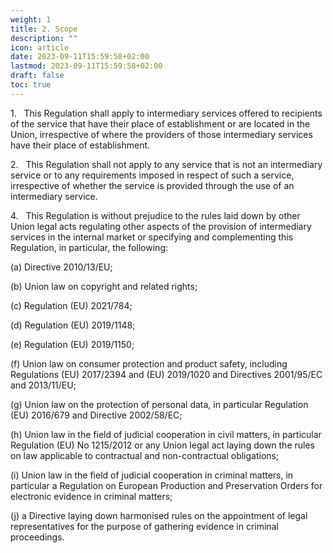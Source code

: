 ```yaml
---
weight: 1
title: 2. Scope
description: ""
icon: article
date: 2023-09-11T15:59:58+02:00
lastmod: 2023-09-11T15:59:58+02:00
draft: false
toc: true
---
```


1.   This Regulation shall apply to intermediary services offered to recipients of the service that have their place of establishment or are located in the Union, irrespective of where the providers of those intermediary services have their place of establishment. 

2.   This Regulation shall not apply to any service that is not an intermediary service or to any requirements imposed in respect of such a service, irrespective of whether the service is provided through the use of an intermediary service.

4.   This Regulation is without prejudice to the rules laid down by other Union legal acts regulating other aspects of the provision of intermediary services in the internal market or specifying and complementing this Regulation, in particular, the following:

(a) Directive 2010/13/EU;

(b) Union law on copyright and related rights;

(c) Regulation (EU) 2021/784;

(d) Regulation (EU) 2019/1148;

(e) Regulation (EU) 2019/1150;

(f) Union law on consumer protection and product safety, including Regulations (EU) 2017/2394 and (EU) 2019/1020 and Directives 2001/95/EC and 2013/11/EU;

(g) Union law on the protection of personal data, in particular Regulation (EU) 2016/679 and Directive 2002/58/EC;

(h) Union law in the field of judicial cooperation in civil matters, in particular Regulation (EU) No 1215/2012 or any Union legal act laying down the rules on law applicable to contractual and non-contractual obligations;

(i) Union law in the field of judicial cooperation in criminal matters, in particular a Regulation on European Production and Preservation Orders for electronic evidence in criminal matters;

(j) a Directive laying down harmonised rules on the appointment of legal representatives for the purpose of gathering evidence in criminal proceedings.